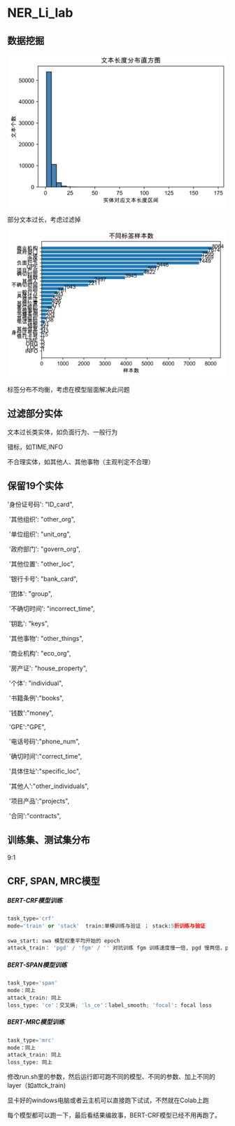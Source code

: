 # NER_Li_lab

## 数据挖掘

![文本长度分布直方图](https://github.com/pikachongfeng/NER_Li_lab/blob/main/data_mining/%E6%96%87%E6%9C%AC%E9%95%BF%E5%BA%A6%E5%88%86%E5%B8%83%E7%9B%B4%E6%96%B9%E5%9B%BE.png)

部分文本过长，考虑过滤掉



![不同标签样本数](https://github.com/pikachongfeng/NER_Li_lab/blob/main/data_mining/不同标签样本数.png)

标签分布不均衡，考虑在模型层面解决此问题



## 过滤部分实体

文本过长类实体，如负面行为、一般行为

错标，如TIME,INFO

不合理实体，如其他人、其他事物（主观判定不合理）



## 保留19个实体

'身份证号码': "ID_card",

​        '其他组织': "other_org",

​        '单位组织': "unit_org",

​        '政府部门': "govern_org",

​        '其他位置': "other_loc",

​        '银行卡号': "bank_card",

​        '团体': "group",

​        '不确切时间': "incorrect_time",

​        '钥匙': "keys",

​        '其他事物': "other_things",

​        '商业机构': "eco_org",

​        '房产证': "house_property",

​        '个体': "individual",

​        '书籍条例':"books",

​        '钱数':"money",

​        'GPE':"GPE",

​        '电话号码':"phone_num",

​        '确切时间':"correct_time",

​        '具体住址':"specific_loc",

​        '其他人':"other_individuals",

​        '项目产品':"projects",

​        '合同':"contracts",



## 训练集、测试集分布

9:1



## CRF, SPAN, MRC模型

##### BERT-CRF模型训练 

```python
task_type='crf'
mode='train' or 'stack'  train:单模训练与验证 ； stack:5折训练与验证

swa_start: swa 模型权重平均开始的 epoch
attack_train： 'pgd' / 'fgm' / '' 对抗训练 fgm 训练速度慢一倍, pgd 慢两倍，pgd 本次数据集效果明显
```

##### BERT-SPAN模型训练 

```python
task_type='span'
mode：同上
attack_train: 同上
loss_type: 'ce'：交叉熵; 'ls_ce'：label_smooth; 'focal': focal loss
```

##### BERT-MRC模型训练 

```python
task_type='mrc'
mode：同上
attack_train: 同上
loss_type: 同上
```

修改run.sh里的参数，然后运行即可跑不同的模型、不同的参数、加上不同的layer（如attck_train)

显卡好的windows电脑或者云主机可以直接跑下试试，不然就在Colab上跑

每个模型都可以跑一下，最后看结果编故事，BERT-CRF模型已经不用再跑了。
